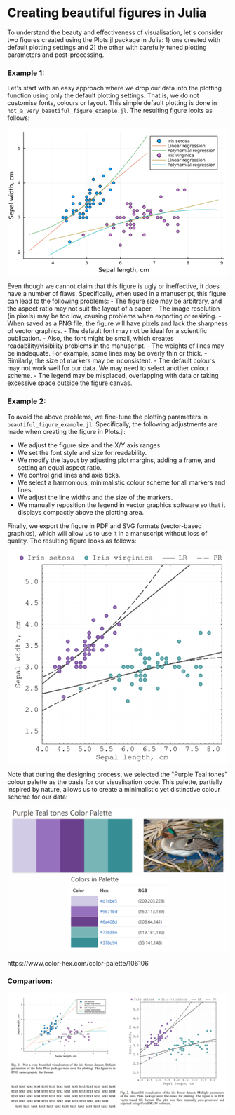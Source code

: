 # Creating beautiful figures in Julia

To understand the beauty and effectiveness of visualisation, let's consider two figures created using the Plots.jl package in Julia: 1) one created with default plotting settings and 2) the other with carefully tuned plotting parameters and post-processing.

### Example 1:
Let's start with an easy approach where we drop our data into the plotting function using only the default plotting settings. That is, we do not customise fonts, colours or layout.
This simple default plotting is done in `not_a_very_beautiful_figure_example.jl`. The resulting figure looks as follows:
<p align="center">
  <img src="not_a_very_beautiful_figure_example_for_readme.png" alt="Not Beautiful Figure Example" width="600">
</p>
Even though we cannot claim that this figure is ugly or ineffective, it does have a number of flaws. Specifically, when used in a manuscript, this figure can lead to the following problems:
- The figure size may be arbitrary, and the aspect ratio may not suit the layout of a paper.
- The image resolution (in pixels) may be too low, causing problems when exporting or resizing.
- When saved as a PNG file, the figure will have pixels and lack the sharpness of vector graphics.
- The default font may not be ideal for a scientific publication.
- Also, the font might be small, which creates readability/visibility problems in the manuscript.
- The weights of lines may be inadequate. For example, some lines may be overly thin or thick.
- Similarly, the size of markers may be inconsistent.
- The default colours may not work well for our data. We may need to select another colour scheme.
- The legend may be misplaced, overlapping with data or taking excessive space outside the figure canvas.

### Example 2:
To avoid the above problems, we fine-tune the plotting parameters in `beautiful_figure_example.jl`. Specifically, the following adjustments are made when creating the figure in Plots.jl:
- We adjust the figure size and the X/Y axis ranges.
- We set the font style and size for readability.
- We modify the layout by adjusting plot margins, adding a frame, and setting an equal aspect ratio.
- We control grid lines and axis ticks.
- We select a harmonious, minimalistic colour scheme for all markers and lines.
- We adjust the line widths and the size of the markers.
- We manually reposition the legend in vector graphics software so that it displays compactly above the plotting area.

Finally, we export the figure in PDF and SVG formats (vector-based graphics), which will allow us to use it in a manuscript without loss of quality. The resulting figure looks as follows:
<p align="center">
  <img src="beautiful_figure_example_for_readme.png" alt="Beautiful Figure Example" width="600">
</p>

Note that during the designing process, we selected the "Purple Teal tones" colour palette as the basis for our visualisation code. This palette, partially inspired by nature, allows us to create a minimalistic yet distinctive colour scheme for our data:
<p align="center">
  <img src="purple_teal_palette.png" alt="Purple Teal Palette" width="600">
</p>
https://www.color-hex.com/color-palette/106106


### Comparison:

<p align="center">
  <img src="manuscript_screenshot_with_two_figures.png" alt="Screenshot of two figures" width="600">
</p>
